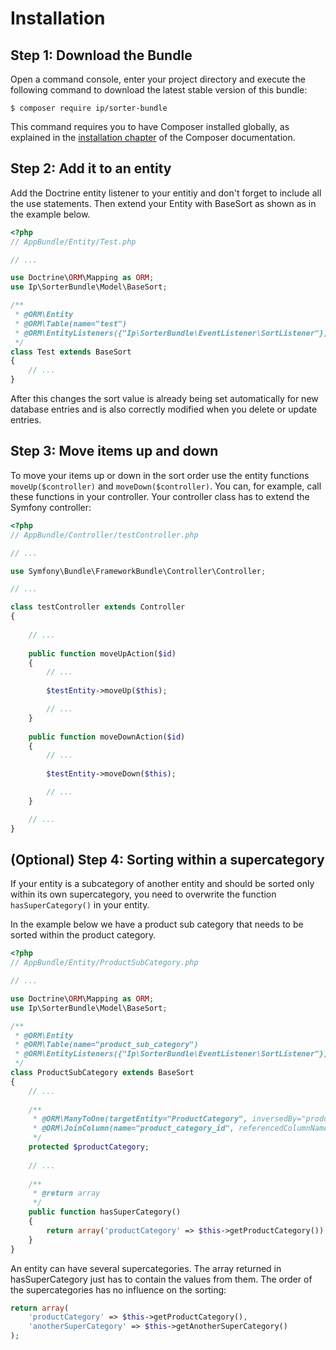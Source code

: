 Installation
============

Step 1: Download the Bundle
---------------------------

Open a command console, enter your project directory and execute the
following command to download the latest stable version of this bundle:

```console
$ composer require ip/sorter-bundle
```

This command requires you to have Composer installed globally, as explained
in the [installation chapter](https://getcomposer.org/doc/00-intro.md)
of the Composer documentation.

Step 2: Add it to an entity 
-------------------------

Add the Doctrine entity listener to your entitiy and don't forget to include all the use statements.
Then extend your Entity with BaseSort as shown as in the example below.

```php
<?php
// AppBundle/Entity/Test.php

// ...

use Doctrine\ORM\Mapping as ORM;
use Ip\SorterBundle\Model\BaseSort;

/**
 * @ORM\Entity
 * @ORM\Table(name="test")
 * @ORM\EntityListeners({"Ip\SorterBundle\EventListener\SortListener"})
 */
class Test extends BaseSort
{
    // ...
}
```

After this changes the sort value is already being set automatically for new database entries and is also correctly modified when you delete or update entries.

Step 3: Move items up and down 
-------------------------

To move your items up or down in the sort order use the entity functions ```moveUp($controller)``` and ```moveDown($controller)```. You can, for example, call these functions in your controller. Your controller class has to extend the Symfony controller:

```php
<?php
// AppBundle/Controller/testController.php

// ...

use Symfony\Bundle\FrameworkBundle\Controller\Controller;

// ...

class testController extends Controller
{
    
    // ...
    
    public function moveUpAction($id)
    {
        // ...
        
        $testEntity->moveUp($this);

        // ...
    }
    
    public function moveDownAction($id)
    {
        // ...
        
        $testEntity->moveDown($this);

        // ...
    }

    // ...
}
```

(Optional) Step 4: Sorting within a supercategory
-------------------------

If your entity is a subcategory of another entity and should be sorted only within its own supercategory, you need to overwrite the function ```hasSuperCategory()``` in your entity.

In the example below we have a product sub category that needs to be sorted within the product category.

```php
<?php
// AppBundle/Entity/ProductSubCategory.php

// ...

use Doctrine\ORM\Mapping as ORM;
use Ip\SorterBundle\Model\BaseSort;

/**
 * @ORM\Entity
 * @ORM\Table(name="product_sub_category")
 * @ORM\EntityListeners({"Ip\SorterBundle\EventListener\SortListener"})
 */
class ProductSubCategory extends BaseSort
{
    // ...
    
    /**
     * @ORM\ManyToOne(targetEntity="ProductCategory", inversedBy="productSubCategories")
     * @ORM\JoinColumn(name="product_category_id", referencedColumnName="id")
     */
    protected $productCategory;
    
    // ...
    
    /**
     * @return array
     */
    public function hasSuperCategory()
    {
        return array('productCategory' => $this->getProductCategory());
    }
}
```

An entity can have several supercategories. The array returned in hasSuperCategory just has to contain the values from them. The order of the supercategories has no influence on the sorting:

```php
return array(
    'productCategory' => $this->getProductCategory(),
    'anotherSuperCategory' => $this->getAnotherSuperCategory()
);
```

